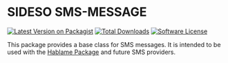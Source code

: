 # SIDESO SMS-MESSAGE

[![Latest Version on Packagist](https://img.shields.io/packagist/v/sideso/sms-message.svg?style=flat-square)](https://packagist.org/packages/sideso/sms-message)
[![Total Downloads](https://img.shields.io/packagist/dt/sideso/sms-message.svg?style=flat-square)](https://packagist.org/packages/sideso/sms-message)
[![Software License](https://img.shields.io/badge/license-MIT-brightgreen.svg?style=flat-square)](LICENSE.md)

This package provides a base class for SMS messages. It is intended to be used with the [Hablame Package](https://github.com/sideso/hablame) and future SMS providers.
